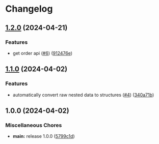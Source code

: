 # Changelog

## [1.2.0](https://github.com/makstech/montonio-php-sdk/compare/v1.1.0...v1.2.0) (2024-04-21)


### Features

* get order api ([#6](https://github.com/makstech/montonio-php-sdk/issues/6)) ([912476e](https://github.com/makstech/montonio-php-sdk/commit/912476e7fdafaa1924d32b5f6195e263fd9aa7b0))

## [1.1.0](https://github.com/makstech/montonio-php-sdk/compare/v1.0.0...v1.1.0) (2024-04-02)


### Features

* automatically convert raw nested data to structures ([#4](https://github.com/makstech/montonio-php-sdk/issues/4)) ([340a71b](https://github.com/makstech/montonio-php-sdk/commit/340a71bf0ea0fe425fee041a940da49fe1fee168))

## 1.0.0 (2024-04-02)


### Miscellaneous Chores

* **main:** release 1.0.0 ([5799c1d](https://github.com/makstech/montonio-php-sdk/commit/5799c1d2c7f61955271f87e8aa026f241c43238a))
